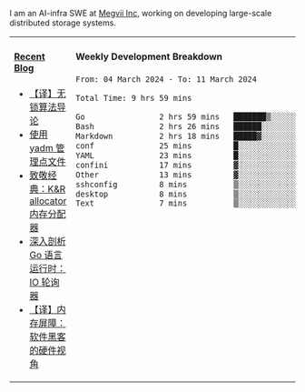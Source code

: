 I am an AI-infra SWE at [Megvii Inc](https://en.megvii.com/), working on developing large-scale distributed storage systems.

<table width="960px">
<tr>
<td valign="top" width="50%">

#### <a href="https://www.kongjun18.me" target="_blank">Recent Blog</a>

<!-- BLOG-POST-LIST:START -->
- [【译】无锁算法导论](https://kongjun18.github.io/posts/2023/07/14/)
- [使用 yadm 管理点文件](https://kongjun18.github.io/posts/2023/04/07/)
- [致敬经典：K&amp;R allocator 内存分配器](https://kongjun18.github.io/posts/2022/12/12/)
- [深入剖析 Go 语言运行时：IO 轮询器](https://kongjun18.github.io/posts/2022/11/21/)
- [【译】内存屏障：软件黑客的硬件视角](https://kongjun18.github.io/posts/2022/11/03/)
<!-- BLOG-POST-LIST:END -->

</td>
<td valign="top" width="50%">

#### Weekly Development Breakdown

<!--START_SECTION:waka-->

```txt
From: 04 March 2024 - To: 11 March 2024

Total Time: 9 hrs 59 mins

Go                2 hrs 59 mins   ███████▒░░░░░░░░░░░░░░░░░   29.86 %
Bash              2 hrs 26 mins   ██████░░░░░░░░░░░░░░░░░░░   24.51 %
Markdown          2 hrs 18 mins   █████▓░░░░░░░░░░░░░░░░░░░   23.16 %
conf              25 mins         █░░░░░░░░░░░░░░░░░░░░░░░░   04.20 %
YAML              23 mins         █░░░░░░░░░░░░░░░░░░░░░░░░   03.93 %
confini           17 mins         ▓░░░░░░░░░░░░░░░░░░░░░░░░   02.95 %
Other             13 mins         ▓░░░░░░░░░░░░░░░░░░░░░░░░   02.22 %
sshconfig         8 mins          ▒░░░░░░░░░░░░░░░░░░░░░░░░   01.48 %
desktop           8 mins          ▒░░░░░░░░░░░░░░░░░░░░░░░░   01.43 %
Text              7 mins          ▒░░░░░░░░░░░░░░░░░░░░░░░░   01.22 %
```

<!--END_SECTION:waka-->
</td>
</tr>

</table>
